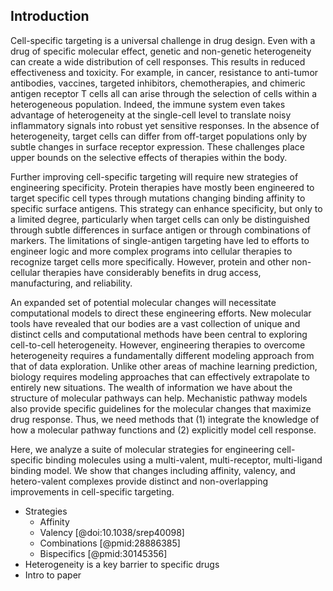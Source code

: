 ## Introduction

<!-- Targeting specific cell populations is a universal challenge in protein therapies. -->

Cell-specific targeting is a universal challenge in drug design. Even with a drug of specific molecular effect, genetic and non-genetic heterogeneity can create a wide distribution of cell responses. This results in reduced effectiveness and toxicity. For example, in cancer, resistance to anti-tumor antibodies, vaccines, targeted inhibitors, chemotherapies, and chimeric antigen receptor T cells all can arise through the selection of cells within a heterogeneous population. Indeed, the immune system even takes advantage of heterogeneity at the single-cell level to translate noisy inflammatory signals into robust yet sensitive responses. In the absence of heterogeneity, target cells can differ from off-target populations only by subtle changes in surface receptor expression. These challenges place upper bounds on the selective effects of therapies within the body.

<!-- Need alternative strategies for engineering specificity. -->

<!-- 
- Cell therapies tried synthetic logic gates, but difficult as therapy
    + Not off the shelf
    + Safety concerns
    + Cost
    + Manufacturing difficulty, including reliability
-->

Further improving cell-specific targeting will require new strategies of engineering specificity. Protein therapies have mostly been engineered to target specific cell types through mutations changing binding affinity to specific surface antigens. This strategy can enhance specificity, but only to a limited degree, particularly when target cells can only be distinguished through subtle differences in surface antigen or through combinations of markers. The limitations of single-antigen targeting have led to efforts to engineer logic and more complex programs into cellular therapies to recognize target cells more specifically. However, protein and other non-cellular therapies have considerably benefits in drug access, manufacturing, and reliability.

<!-- We need computational models to make sense of this. -->
<!-- TODO: Rewrite. -->
An expanded set of potential molecular changes will necessitate computational models to direct these engineering efforts. New molecular tools have revealed that our bodies are a vast collection of unique and distinct cells and computational methods have been central to exploring cell-to-cell heterogeneity. However, engineering therapies to overcome heterogeneity requires a fundamentally different modeling approach from that of data exploration. Unlike other areas of machine learning prediction, biology requires modeling approaches that can effectively extrapolate to entirely new situations. The wealth of information we have about the structure of molecular pathways can help. Mechanistic pathway models also provide specific guidelines for the molecular changes that maximize drug response. Thus, we need methods that (1) integrate the knowledge of how a molecular pathway functions and (2) explicitly model cell response.

Here, we analyze a suite of molecular strategies for engineering cell-specific binding molecules using a multi-valent, multi-receptor, multi-ligand binding model. We show that changes including affinity, valency, and hetero-valent complexes provide distinct and non-overlapping improvements in cell-specific targeting.



- Strategies
    + Affinity
    + Valency [@doi:10.1038/srep40098]
    + Combinations [@pmid:28886385]
    + Bispecifics [@pmid:30145356]
- Heterogeneity is a key barrier to specific drugs
- Intro to paper

